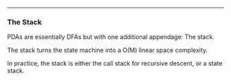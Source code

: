 
---


### The Stack

PDAs are essentially DFAs but with one additional appendage: The stack.

The stack turns the state machine into a O(M)  linear space complexity.

In practice, the stack is either the call stack for recursive descent, or a
state stack.

